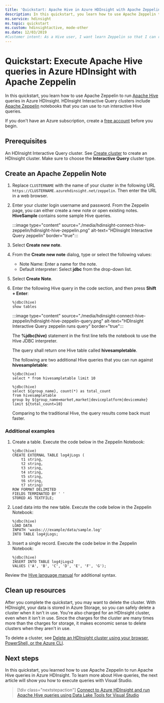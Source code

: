 ```yaml
---
title: 'Quickstart: Apache Hive in Azure HDInsight with Apache Zeppelin'
description: In this quickstart, you learn how to use Apache Zeppelin to run Apache Hive queries.
ms.service: hdinsight
ms.topic: quickstart
ms.custom: hdinsightactive, mode-other
ms.date: 12/03/2019
#Customer intent: As a Hive user, I want learn Zeppelin so that I can run queries.
---
```


# Quickstart: Execute Apache Hive queries in Azure HDInsight with Apache Zeppelin

In this quickstart, you learn how to use Apache Zeppelin to run [Apache Hive](https://hive.apache.org/) queries in Azure HDInsight. HDInsight Interactive Query clusters include [Apache Zeppelin](https://zeppelin.apache.org/) notebooks that you can use to run interactive Hive queries.

If you don't have an Azure subscription, create a [free account](https://azure.microsoft.com/free/?WT.mc_id=A261C142F) before you begin.

## Prerequisites

An HDInsight Interactive Query cluster. See [Create cluster](../hadoop/apache-hadoop-linux-tutorial-get-started.md) to create an HDInsight cluster.  Make sure to choose the **Interactive Query** cluster type.

## Create an Apache Zeppelin Note

1. Replace `CLUSTERNAME` with the name of your cluster in the following URL `https://CLUSTERNAME.azurehdinsight.net/zeppelin`. Then enter the URL in a web browser.

2. Enter your cluster login username and password. From the Zeppelin page, you can either create a new note or open existing notes. **HiveSample** contains some sample Hive queries.  

    :::image type="content" source="./media/hdinsight-connect-hive-zeppelin/hdinsight-hive-zeppelin.png" alt-text="HDInsight Interactive Query zeppelin" border="true":::

3. Select **Create new note**.

4. From the **Create new note** dialog, type or select the following values:

    - Note Name: Enter a name for the note.
    - Default interpreter: Select **jdbc** from the drop-down list.

5. Select **Create Note**.

6. Enter the following Hive query in the code section, and then press **Shift + Enter**:

    ```hive
    %jdbc(hive)
    show tables
    ```

    :::image type="content" source="./media/hdinsight-connect-hive-zeppelin/hdinsight-hive-zeppelin-query.png" alt-text="HDInsight Interactive Query zeppelin runs query" border="true":::

    The **%jdbc(hive)** statement in the first line tells the notebook to use the Hive JDBC interpreter.

    The query shall return one Hive table called **hivesampletable**.

    The following are two additional Hive queries that you can run against **hivesampletable**:

    ```hive
    %jdbc(hive)
    select * from hivesampletable limit 10

    %jdbc(hive)
    select ${group_name}, count(*) as total_count
    from hivesampletable
    group by ${group_name=market,market|deviceplatform|devicemake}
    limit ${total_count=10}
    ```

    Comparing to the traditional Hive, the query results come back must faster.

### Additional examples

1. Create a table. Execute the code below in the Zeppelin Notebook:

    ```hql
    %jdbc(hive)
    CREATE EXTERNAL TABLE log4jLogs (
        t1 string,
        t2 string,
        t3 string,
        t4 string,
        t5 string,
        t6 string,
        t7 string)
    ROW FORMAT DELIMITED
    FIELDS TERMINATED BY ' '
    STORED AS TEXTFILE;
    ```

1. Load data into the new table. Execute the code below in the Zeppelin Notebook:

    ```hql
    %jdbc(hive)
    LOAD DATA
    INPATH 'wasbs:///example/data/sample.log'
    INTO TABLE log4jLogs;
    ```

1. Insert a single record. Execute the code below in the Zeppelin Notebook:

    ```hql
    %jdbc(hive)
    INSERT INTO TABLE log4jLogs2
    VALUES ('A', 'B', 'C', 'D', 'E', 'F', 'G');
    ```

Review the [Hive language manual](https://cwiki.apache.org/confluence/display/Hive/LanguageManual) for additional syntax.

## Clean up resources

After you complete the quickstart, you may want to delete the cluster. With HDInsight, your data is stored in Azure Storage, so you can safely delete a cluster when it isn't in use. You're also charged for an HDInsight cluster, even when it isn't in use. Since the charges for the cluster are many times more than the charges for storage, it makes economic sense to delete clusters when they aren't in use.

To delete a cluster, see [Delete an HDInsight cluster using your browser, PowerShell, or the Azure CLI](../hdinsight-delete-cluster.md).

## Next steps

In this quickstart, you learned how to use Apache Zeppelin to run Apache Hive queries in Azure HDInsight. To learn more about Hive queries, the next article will show you how to execute queries with Visual Studio.

> [!div class="nextstepaction"]
> [Connect to Azure HDInsight and run Apache Hive queries using Data Lake Tools for Visual Studio](../hadoop/apache-hadoop-visual-studio-tools-get-started.md)
